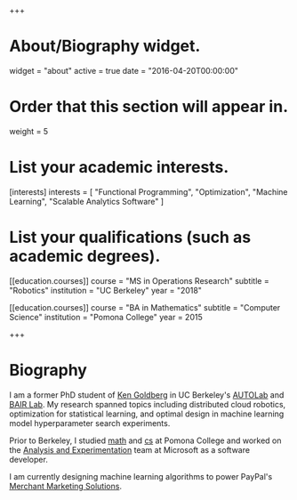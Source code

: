 +++
# About/Biography widget.
widget = "about"
active = true
date = "2016-04-20T00:00:00"

# Order that this section will appear in.
weight = 5

# List your academic interests.
[interests]
  interests = [
    "Functional Programming",
    "Optimization",
    "Machine Learning",
    "Scalable Analytics Software"
  ]

# List your qualifications (such as academic degrees).
[[education.courses]]
  course = "MS in Operations Research"
  subtitle = "Robotics"
  institution = "UC Berkeley"
  year = "2018"


[[education.courses]]
  course = "BA in Mathematics"
  subtitle = "Computer Science"
  institution = "Pomona College"
  year = 2015
 
+++

# Biography

I am a former PhD student of [Ken Goldberg](http://goldberg.berkeley.edu/) in UC Berkeley's [AUTOLab](http://autolab.berkeley.edu/) and [BAIR Lab](https://bair.berkeley.edu/). My research spanned topics including distributed cloud robotics, optimization for statistical learning, and optimal design in machine learning model hyperparameter search experiments.

Prior to Berkeley, I studied [math](https://www.pomona.edu/academics/departments/mathematics)
and [cs](https://www.pomona.edu/academics/departments/computer-science) at Pomona College and worked
on the [Analysis and Experimentation](http://exp-platform.com/) team at Microsoft as a software developer.

I am currently designing machine learning algorithms to power PayPal's [Merchant Marketing Solutions](https://www.paypal.com/us/webapps/mpp/paypal-marketing-solutions).
